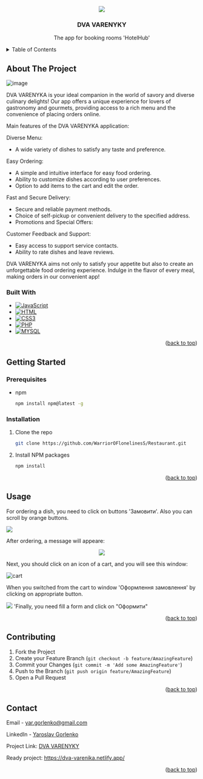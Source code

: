 <a name="readme-top"></a>

<div align='center'>
  <img src='https://github.com/WarriorOFlonelinesS/Restaurant/assets/98014616/1d42c2c5-7bd2-4d60-b31a-e68c8fce49a3'>
</div>
  <h3 align="center">DVA VARENYKY</h3>
  <p align="center">
    The app for booking rooms 'HotelHub'
    <br />
</div>
<details>
  <summary>Table of Contents</summary>
  <ol>
    <li>
      <a href="#about-the-project">About The Project</a>
      <ul>
        <li><a href="#built-with">Built With</a></li>
      </ul>
    </li>
    <li>
      <a href="#getting-started">Getting Started</a>
      <ul>
        <li><a href="#prerequisites">Prerequisites</a></li>
        <li><a href="#installation">Installation</a></li>
      </ul>
    </li>
    <li><a href="#usage">Usage</a></li>
    <li><a href="#contributing">Contributing</a></li>
    <li><a href="#contact">Contact</a></li>
  </ol>
</details>



<!-- ABOUT THE PROJECT -->
## About The Project
![image](https://github.com/WarriorOFlonelinesS/Restaurant/assets/98014616/7f021a22-2102-4ac0-a0a3-2fc476315fc2)

 DVA VARENYKA is your ideal companion in the world of savory and diverse culinary delights! Our app offers a unique experience for lovers of gastronomy and gourmets, providing access to a rich menu and the convenience of placing orders online.

Main features of the DVA VARENYKA application:

Diverse Menu:

+ A wide variety of dishes to satisfy any taste and preference.

Easy Ordering:

+ A simple and intuitive interface for easy food ordering. 
+ Ability to customize dishes according to user preferences. 
+ Option to add items to the cart and edit the order. 

Fast and Secure Delivery:

+ Secure and reliable payment methods.
+ Choice of self-pickup or convenient delivery to the specified address.
+ Promotions and Special Offers:

Customer Feedback and Support:

+ Easy access to support service contacts.
+ Ability to rate dishes and leave reviews. 

DVA VARENYKA aims not only to satisfy your appetite but also to create an unforgettable food ordering experience. Indulge in the flavor of every meal, making orders in our convenient app!

### Built With

* [![JavaScript][JavaScript]][JavaScript-url]
* [![HTML][HTML]][HTML-url]
* [![CSS3][CSS3]][CSS3-url]
* [![PHP][PHP]][PHP-url]
* [![MYSQL][MYSQL]][MYSQL-url]
<p align="right">(<a href="#readme-top">back to top</a>)</p>



<!-- GETTING STARTED -->
## Getting Started
### Prerequisites

* npm
  ```sh
  npm install npm@latest -g
  ```

### Installation

1. Clone the repo
   ```sh
   git clone https://github.com/WarriorOFlonelinesS/Restaurant.git
   ```
2. Install NPM packages
   ```sh
   npm install
   ```

<p align="right">(<a href="#readme-top">back to top</a>)</p>

## Usage
<p>
  For ordering a dish, you need to click on buttons 'Замовити'. Also you can scroll by orange buttons.
</p>

<img src = 'https://github.com/WarriorOFlonelinesS/Restaurant/assets/98014616/26ed6ee2-5e74-42c1-ba6d-4483c01cfa93'>
<br>

<p>
  After ordering, a message will appeare:
</p>

<div align='center'>
  <img src='https://github.com/WarriorOFlonelinesS/Restaurant/assets/98014616/51b78d7a-4ca5-47d5-8c72-dd03957b4307'>
</div>

<p>
  Next, you should click on an icon of a cart, and you will see this window:
</p>

<img src="https://github.com/WarriorOFlonelinesS/Restaurant/assets/98014616/3c64b542-0e8d-4d57-b85d-795215edcc47" alt="cart">

<p>
    When you switched from the cart to window 'Оформлення замовлення' by clicking on appropriate button.
</p>

<img src='https://github.com/WarriorOFlonelinesS/Restaurant/assets/98014616/5384da56-a95f-4071-aa4c-ae7e85c9e74c'>
'Finally, you need fill a form and click on "Оформити"

<p align="right">(<a href="#readme-top">back to top</a>)</p>

## Contributing

1. Fork the Project
2. Create your Feature Branch (`git checkout -b feature/AmazingFeature`)
3. Commit your Changes (`git commit -m 'Add some AmazingFeature'`)
4. Push to the Branch (`git push origin feature/AmazingFeature`)
5. Open a Pull Request

<p align="right">(<a href="#readme-top">back to top</a>)</p>

## Contact

Email - yar.gorlenko@gmail.com

LinkedIn - [Yaroslav Gorlenko](https://www.linkedin.com/in/yaroslav-gorlenko-a6bb60297/)

Project Link: [DVA VARENYKY](https://github.com//WarriorOFlonelinesS/Restaurant)

Ready project: https://dva-varenika.netlify.app/

<p align="right">(<a href="#readme-top">back to top</a>)</p>

[product-screenshot]: images/screenshot.png
[JavaScript]: https://img.shields.io/badge/javascript-20232A?style=for-the-badge&logo=javascript&logoColor=yellow
[JavaScript-url]: https://developer.mozilla.org/en-US/docs/Web/JavaScript
[HTML]: https://img.shields.io/badge/html5-20232A?style=for-the-badge&logo=html5&logoColor=red
[HTML-url]: [https://reactjs.org/](https://developer.mozilla.org/ru/docs/Web/HTML)
[CSS3]: https://img.shields.io/badge/css3-20232A?style=for-the-badge&logo=css3&logoColor=blue
[CSS3-url]: [https://reactjs.org/](https://developer.mozilla.org/ru/docs/Web/HTML)
[PHP]: https://img.shields.io/badge/php-20232A?style=for-the-badge&logo=php&logoColor=#777BB4
[PHP-url]: https://www.php.net/manual/ru/intro-whatis.php
[MYSQL]: https://img.shields.io/badge/mysql-20232A?style=for-the-badge&logo=mysql&logoColor=#4479A1
[MYSQL-url]: https://www.mysql.com
